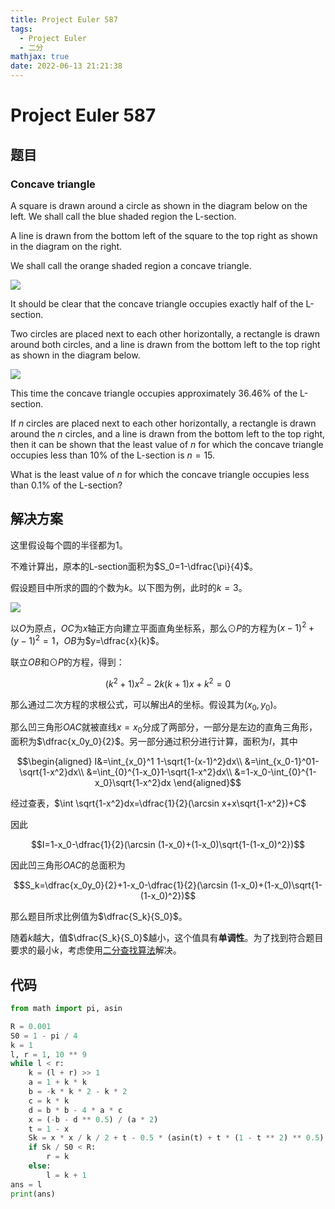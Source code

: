 ```yaml
---
title: Project Euler 587
tags:
  - Project Euler
  - 二分
mathjax: true
date: 2022-06-13 21:21:38
---
```


<escape><!-- more --></escape>

# Project Euler 587

## 题目

### Concave triangle

A square is drawn around a circle as shown in the diagram below on the left.
We shall call the blue shaded region the L-section.

A line is drawn from the bottom left of the square to the top right as shown in the diagram on the right.

We shall call the orange shaded region a concave triangle.

![](../images/p587_concave_triangle_1.png)

It should be clear that the concave triangle occupies exactly half of the L-section.

Two circles are placed next to each other horizontally, a rectangle is drawn around both circles, and a line is drawn from the bottom left to the top right as shown in the diagram below.

![](../images/p587_concave_triangle_2.png)

This time the concave triangle occupies approximately 36.46% of the L-section.

If $n$ circles are placed next to each other horizontally, a rectangle is drawn around the $n$ circles, and a line is drawn from the bottom left to the top right, then it can be shown that the least value of $n$ for which the concave triangle occupies less than $10\%$ of the L-section is $n = 15$.

What is the least value of $n$ for which the concave triangle occupies less than $0.1\%$ of the L-section?

## 解决方案

这里假设每个圆的半径都为$1$。

不难计算出，原本的L-section面积为$S_0=1-\dfrac{\pi}{4}$。

假设题目中所求的圆的个数为$k$。以下图为例，此时的$k=3$。

![](../images/p587-3.png)

以$O$为原点，$OC$为$x$轴正方向建立平面直角坐标系，那么$\odot P$的方程为$(x-1)^2+(y-1)^2=1$，$OB$为$y=\dfrac{x}{k}$。

联立$OB$和$\odot P$的方程，得到：

$$(k^2+1)x^2-2k(k+1)x+k^2=0$$

那么通过二次方程的求根公式，可以解出$A$的坐标。假设其为$(x_0,y_0)$。

那么凹三角形$OAC$就被直线$x=x_0$分成了两部分，一部分是左边的直角三角形，面积为$\dfrac{x_0y_0}{2}$。另一部分通过积分进行计算，面积为$I$，其中

$$\begin{aligned}
I&=\int_{x_0}^1 1-\sqrt{1-(x-1)^2}dx\\
&=\int_{x_0-1}^01-\sqrt{1-x^2}dx\\
&=\int_{0}^{1-x_0}1-\sqrt{1-x^2}dx\\
&=1-x_0-\int_{0}^{1-x_0}\sqrt{1-x^2}dx
\end{aligned}$$

经过查表，$\int \sqrt{1-x^2}dx=\dfrac{1}{2}(\arcsin x+x\sqrt{1-x^2})+C$

因此

$$I=1-x_0-\dfrac{1}{2}(\arcsin (1-x_0)+(1-x_0)\sqrt{1-(1-x_0)^2})$$

因此凹三角形$OAC$的总面积为

$$S_k=\dfrac{x_0y_0}{2}+1-x_0-\dfrac{1}{2}(\arcsin (1-x_0)+(1-x_0)\sqrt{1-(1-x_0)^2})$$

那么题目所求比例值为$\dfrac{S_k}{S_0}$。

随着$k$越大，值$\dfrac{S_k}{S_0}$越小，这个值具有**单调性**。为了找到符合题目要求的最小$k$，考虑使用[二分查找算法](https://en.wikipedia.org/wiki/Binary_search_algorithm)解决。

## 代码

```py
from math import pi, asin

R = 0.001
S0 = 1 - pi / 4
k = 1
l, r = 1, 10 ** 9
while l < r:
    k = (l + r) >> 1
    a = 1 + k * k
    b = -k * k * 2 - k * 2
    c = k * k
    d = b * b - 4 * a * c
    x = (-b - d ** 0.5) / (a * 2)
    t = 1 - x
    Sk = x * x / k / 2 + t - 0.5 * (asin(t) + t * (1 - t ** 2) ** 0.5)
    if Sk / S0 < R:
        r = k
    else:
        l = k + 1
ans = l
print(ans)

```
